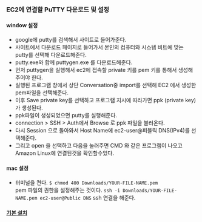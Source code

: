 ### EC2에 연결할 PuTTY 다운로드 및 설정

#### window 설정

- google에 putty를 검색해서 사이트로 들어가준다. 
- 사이트에서 다운로드 페이지로 들어가서 본인의 컴퓨터와 시스템 비트에 맞는 putty를 선택해 다운로드해준다. 
- putty.exe와 함께 puttygen.exe 를 다운로드해준다. 
- 먼저 puttygen을 실행해서 ec2에 접속할 private 키를 pem 키를 통해서 생성해주어야 한다. 
- 실행된 프로그램 창에서 상단 Conversation중 import를 선택해 EC2 에서 생성한 pem파일을 선택해준다. 
- 이후 Save private key를 선택하고 프로그램 지시에 따라가면 ppk (private key)가 생성된다. 
- ppk파일이 생성되었으면 putty를 실행해준다. 
- connection > SSH > Auth에서 Browse 로 ppk 파일을 불러온다. 
- 다시 Session 으로 돌아와서 Host Name에 ec2-user@퍼블릭 DNS(IPv4)를 선택해준다. 
- 그리고 open 을 선택하고 다음을 눌러주면 CMD 와 같은 프로그램이 나오고 Amazon Linux에 연결된것을 확인할수있다. 

#### mac 설정

- 터미널을 켠다. 
`$ chmod 400 Downloads/YOUR-FILE-NAME.pem`  
pem 파일의 권한을 설정해주는 것이다. 
`ssh -i Downloads/YOUR-FILE-NAME.pem ec2-user@Public DNS`
ssh 연결을 해준다. 


#### [기본 설치](demo2.md)